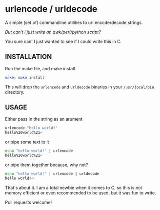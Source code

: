# urlencode / urldecode

A simple (set of) commandline utilities to url encode/decode strings.

_But can't i just write an awk/perl/python script?_

You sure can! I just wanted to see if I could write this in C.

## INSTALLATION

Run the make file, and make install.

```bash
make; make install
```

This will drop the ```urlencode``` and ```urldecode``` binaries in your ```/usr/local/bin``` directory.

## USAGE

Either pass in the string as an arument

```bash
urlencode "hello world!"
hello%20world%21⏎ 
```

or pipe some text to it

```bash
echo "hello world!" | urlencode
hello%20world%21⏎
```

or pipe them together because, why not?

```bash
echo "hello world!" | urlencode | urldecode
hello world!⏎
```

That's about it. I am a total newbie when it comes to C, so this is not memory efficient or even recommended to be used, but it was fun to write.

Pull requests welcome!
